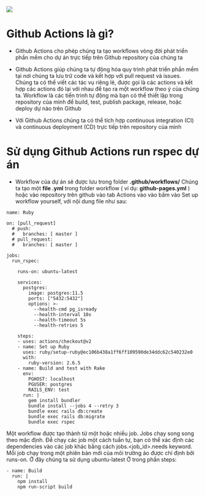 
![](https://images.viblo.asia/d2359817-5d94-4aa3-b847-8ec46d8bf0dc.png)

# Github Actions là gì?
- Github Actions cho phép chúng ta tạo workflows vòng đời phát triển phần mềm cho dự án trực tiếp trên Github repository của chúng ta

- Github Actions giúp chúng ta tự động hóa quy trình phát triển phần mềm tại nơi chúng ta lưu trữ code và kết hợp với pull request và issues. Chúng ta có thể viết các tác vụ riêng lẻ, được gọi là các actions và kết hợp các actions đó lại với nhau để tạo ra một workflow theo ý của chúng ta. Workflow là các tiến trình tự động mà bạn có thể thiết lập trong repository của mình để build, test, publish package, release, hoặc deploy dự nào trên Github

- Với Github Actions chúng ta có thể tích hợp continuous integration (CI) và continuous deployment (CD) trực tiếp trên repository của mình

# Sử dụng Github Actions run rspec dự án
- Workflow của dự án sẽ được lưu trong folder **.github/workflows/**
Chúng ta tạo một **file .yml** trong folder workflow ( ví dụ: **github-pages.yml** ) hoặc vào repository trên github vào tab Actions vào vào bấm vào Set up workflow yourself, với nội dung file như sau:

```
name: Ruby

on: [pull_request]
  # push:
  #   branches: [ master ]
  # pull_request:
  #   branches: [ master ]

jobs:
  run_rspec:

    runs-on: ubuntu-latest

    services:
      postgres:
        image: postgres:11.5
        ports: ["5432:5432"]
        options: >-
          --health-cmd pg_isready
          --health-interval 10s
          --health-timeout 5s
          --health-retries 5

    steps:
    - uses: actions/checkout@v2
    - name: Set up Ruby
      uses: ruby/setup-ruby@ec106b438a1ff6ff109590de34ddc62c540232e0
      with:
        ruby-version: 2.6.5
    - name: Build and test with Rake
      env:
        PGHOST: localhost
        PGUSER: postgres
        RAILS_ENV: test
      run: |
        gem install bundler
        bundle install --jobs 4 --retry 3
        bundle exec rails db:create
        bundle exec rails db:migrate
        bundle exec rspec
```

Một workflow được tạo thành từ một hoặc nhiều job. Jobs chạy song song theo mặc định. Để chạy các job một cách tuần tự, bạn có thể xác định các dependencies vào các job khác bằng cách jobs.<job_id>.needs keyword. Mỗi job chạy trong một phiên bản mới của môi trường ảo được chỉ định bởi runs-on.
Ở đây chúng ta sử dụng ubuntu-latest
Ở trong phần steps:

```
- name: Build
  run: |
  	npm install
   	npm run-script build
```
